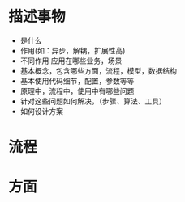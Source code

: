 # 描述事物
- 是什么
- 作用(如：异步，解耦，扩展性高)
- 不同作用 应用在哪些业务，场景
- 基本概念，包含哪些方面，流程，模型，数据结构
- 基本使用代码细节，配置，参数等等
- 原理中，流程中，使用中有哪些问题
- 针对这些问题如何解决，（步骤、算法、工具）
- 如何设计方案

# 流程

# 方面

